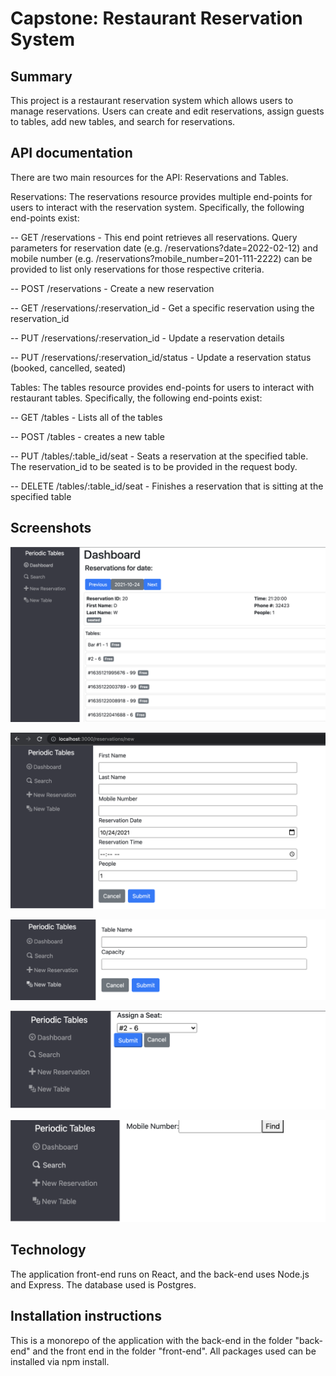 # Capstone: Restaurant Reservation System

## Summary 
This project is a restaurant reservation system which allows users to manage reservations. Users can create and edit reservations, assign guests to tables, add new tables, and search for reservations.  
 
## API documentation
There are two main resources for the API: Reservations and Tables.

Reservations:
The reservations resource provides multiple end-points for users to interact with the reservation system. Specifically, the following end-points exist:

-- GET /reservations - This end point retrieves all reservations. Query parameters for reservation date (e.g. /reservations?date=2022-02-12) and mobile number (e.g. /reservations?mobile_number=201-111-2222) can be provided to list only reservations for those respective criteria. 

-- POST /reservations - Create a new reservation

-- GET /reservations/:reservation_id - Get a specific reservation using the reservation_id

-- PUT /reservations/:reservation_id - Update a reservation details

-- PUT /reservations/:reservation_id/status - Update a reservation status (booked, cancelled, seated)

Tables:
The tables resource provides end-points for users to interact with restaurant tables. Specifically, the following end-points exist:

-- GET /tables - Lists all of the tables

-- POST /tables - creates a new table

-- PUT /tables/:table_id/seat - Seats a reservation at the specified table. The reservation_id to be seated is to be provided in the request body.

-- DELETE /tables/:table_id/seat - Finishes a reservation that is sitting at the specified table

## Screenshots

![Dashboard](/screenshots/dashboard.png?raw=true "Dashboard - View all reservations and tables")

![New Reservation](/screenshots/new_reservation.png?raw=true "Create a new reservation")

![New Table](/screenshots/new_table.png?raw=true "Create a new table")

![Seat Table](/screenshots/seat_table.png?raw=true "Assign a table to a reservation")

![Search](/screenshots/search.png?raw=true "Search for a reservation")

## Technology
The application front-end runs on React, and the back-end uses Node.js and Express. The database used is Postgres. 

## Installation instructions
This is a monorepo of the application with the back-end in the folder "back-end" and the front end in the folder "front-end". All packages used can be installed via npm install.


